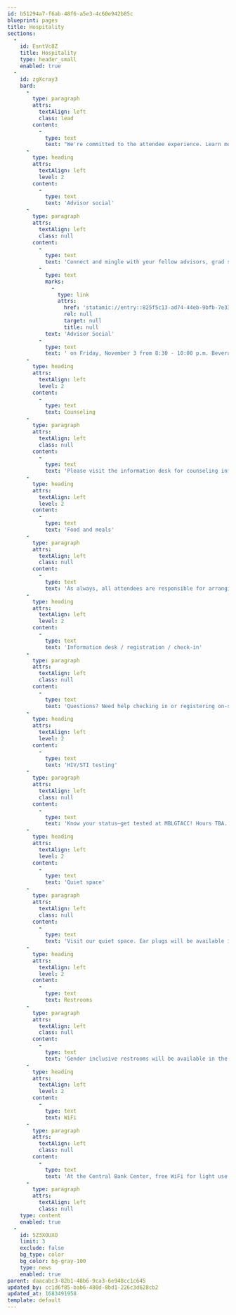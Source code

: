 ```yaml
---
id: b51294a7-f6ab-48f6-a5e3-4c60e942b85c
blueprint: pages
title: Hospitality
sections:
  -
    id: EsntVc8Z
    title: Hospitality
    type: header_small
    enabled: true
  -
    id: zgXcray3
    bard:
      -
        type: paragraph
        attrs:
          textAlign: left
          class: lead
        content:
          -
            type: text
            text: "We're committed to the attendee experience. Learn more below, and visit us at the information desk"
      -
        type: heading
        attrs:
          textAlign: left
          level: 2
        content:
          -
            type: text
            text: 'Advisor social'
      -
        type: paragraph
        attrs:
          textAlign: left
          class: null
        content:
          -
            type: text
            text: 'Connect and mingle with your fellow advisors, grad students, and higher ed folks! Join us at the '
          -
            type: text
            marks:
              -
                type: link
                attrs:
                  href: 'statamic://entry::825f5c13-ad74-44eb-9bfb-7e33a22c49e4'
                  rel: null
                  target: null
                  title: null
            text: 'Advisor Social'
          -
            type: text
            text: ' on Friday, November 3 from 8:30 - 10:00 p.m. Beverages and light refreshments available. Please no undergraduate students.'
      -
        type: heading
        attrs:
          textAlign: left
          level: 2
        content:
          -
            type: text
            text: Counseling
      -
        type: paragraph
        attrs:
          textAlign: left
          class: null
        content:
          -
            type: text
            text: 'Please visit the information desk for counseling information.'
      -
        type: heading
        attrs:
          textAlign: left
          level: 2
        content:
          -
            type: text
            text: 'Food and meals'
      -
        type: paragraph
        attrs:
          textAlign: left
          class: null
        content:
          -
            type: text
            text: 'As always, all attendees are responsible for arranging and paying for their own food and meals during conference weekend, except where otherwise specifically noted. Attendees who register and declare any dietary needs by October 3 will be guaranteed a meal at the Saturday lunch and learn session.'
      -
        type: heading
        attrs:
          textAlign: left
          level: 2
        content:
          -
            type: text
            text: 'Information desk / registration / check-in'
      -
        type: paragraph
        attrs:
          textAlign: left
          class: null
        content:
          -
            type: text
            text: 'Questions? Need help checking in or registering on-site? Something else we can do? Stop by our information desk Friday from 2:00 - 10:00 p.m. (location TBA), Saturday from 8:00 a.m. - 10:00 p.m. (location TBA), and Sunday from 8:00 a.m. - 12:30 p.m.'
      -
        type: heading
        attrs:
          textAlign: left
          level: 2
        content:
          -
            type: text
            text: 'HIV/STI testing'
      -
        type: paragraph
        attrs:
          textAlign: left
          class: null
        content:
          -
            type: text
            text: 'Know your status—get tested at MBLGTACC! Hours TBA.'
      -
        type: heading
        attrs:
          textAlign: left
          level: 2
        content:
          -
            type: text
            text: 'Quiet space'
      -
        type: paragraph
        attrs:
          textAlign: left
          class: null
        content:
          -
            type: text
            text: 'Visit our quiet space. Ear plugs will be available in the quiet space during those hours, and at the conference info desk while supplies last. '
      -
        type: heading
        attrs:
          textAlign: left
          level: 2
        content:
          -
            type: text
            text: Restrooms
      -
        type: paragraph
        attrs:
          textAlign: left
          class: null
        content:
          -
            type: text
            text: 'Gender inclusive restrooms will be available in the conference space.'
      -
        type: heading
        attrs:
          textAlign: left
          level: 2
        content:
          -
            type: text
            text: WiFi
      -
        type: paragraph
        attrs:
          textAlign: left
          class: null
        content:
          -
            type: text
            text: 'At the Central Bank Center, free WiFi for light use like reading emails and web browsing is available in all public spaces including all meeting rooms.'
      -
        type: paragraph
        attrs:
          textAlign: left
          class: null
    type: content
    enabled: true
  -
    id: 5Z3XOUXO
    limit: 3
    exclude: false
    bg_type: color
    bg_color: bg-gray-100
    type: news
    enabled: true
parent: daacabc3-82b1-48b6-9ca3-6e948cc1c645
updated_by: cc1d6f85-bab6-480d-8bd1-226c3d628cb2
updated_at: 1683491958
template: default
---
```

